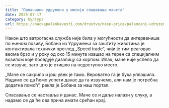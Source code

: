 ```yaml
---
title: "Паланчани удружени у мисији спашавања мачета"
date: 2025-07-17
category: Култура
url: https://backapalankavesti.com/drustvo/nase-price/palancani-udruzeni-u-misiji-spasavanja-maceta/
---
```


Након што ватрогасна служба није била у могућности да интервенише по њеном позиву, Бобана из Удружења за заштиту животиња је контактирала технички преглед „Speed trade“, чији је тим реаговао веома брзо и у року од око 15 минута изашао на терен са специјалним возилом које поседује дизалицу са корпом. Ипак, маче није успело да се извуче, зато што је отишло на недоступно место.

„Маче се сакрило и још увек је тамо. Вероватно га је бука уплашила. Надамо се да ћемо успети данас да га извучемо, али нам је потребна додатна помоћ“, рекла је Бобана за наш портал.

Спасавање се наставља и данас. Маче се и даље налази у олуку, а надамо се да ће ова прича имати срећан крај.
